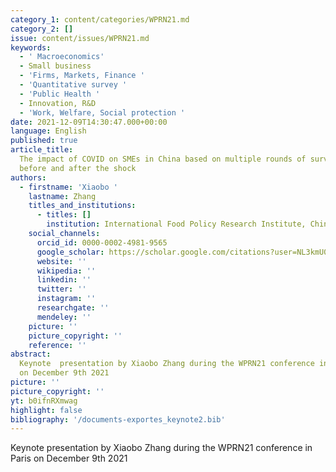 ```yaml
---
category_1: content/categories/WPRN21.md
category_2: []
issue: content/issues/WPRN21.md
keywords:
  - ' Macroeconomics'
  - Small business
  - 'Firms, Markets, Finance '
  - 'Quantitative survey '
  - 'Public Health '
  - Innovation, R&D
  - 'Work, Welfare, Social protection '
date: 2021-12-09T14:30:47.000+00:00
language: English
published: true
article_title:
  The impact of COVID on SMEs in China based on multiple rounds of surveys
  before and after the shock
authors:
  - firstname: 'Xiaobo '
    lastname: Zhang
    titles_and_institutions:
      - titles: []
        institution: International Food Policy Research Institute, China
    social_channels:
      orcid_id: 0000-0002-4981-9565
      google_scholar: https://scholar.google.com/citations?user=NL3kmU0AAAAJ&hl=en
      website: ''
      wikipedia: ''
      linkedin: ''
      twitter: ''
      instagram: ''
      researchgate: ''
      mendeley: ''
    picture: ''
    picture_copyright: ''
    reference: ''
abstract:
  Keynote  presentation by Xiaobo Zhang during the WPRN21 conference in Paris
  on December 9th 2021
picture: ''
picture_copyright: ''
yt: b0ifnRXmwag
highlight: false
bibliography: '/documents-exportes_keynote2.bib'
---
```


Keynote presentation by Xiaobo Zhang during the WPRN21 conference in Paris on December 9th 2021

<Youtube yt="b0ifnRXmwag" caption ="Xiaobo Zhang: The impact of COVID on SMEs in China based on multiple rounds"></Youtube>
